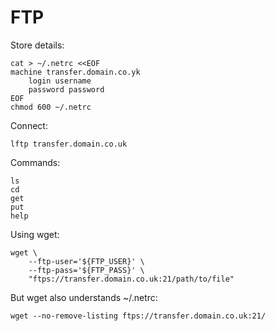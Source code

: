 # FTP
Store details:

    cat > ~/.netrc <<EOF
    machine transfer.domain.co.yk
        login username
        password password
    EOF
    chmod 600 ~/.netrc

Connect:

    lftp transfer.domain.co.uk

Commands:

    ls
    cd
    get
    put
    help

Using wget:

    wget \
        --ftp-user='${FTP_USER}' \
        --ftp-pass='${FTP_PASS}' \
        "ftps://transfer.domain.co.uk:21/path/to/file"

But wget also understands ~/.netrc:

    wget --no-remove-listing ftps://transfer.domain.co.uk:21/
